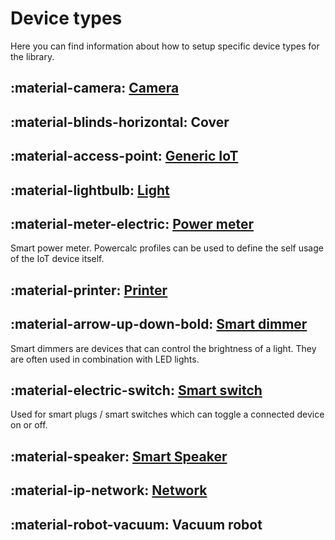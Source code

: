 # Device types

Here you can find information about how to setup specific device types for the library.

## :material-camera: [Camera](camera.md)

## :material-blinds-horizontal: Cover

## :material-access-point: [Generic IoT](generic-iot.md)

## :material-lightbulb: [Light](light.md)

## :material-meter-electric: [Power meter](power-meter.md)

Smart power meter. Powercalc profiles can be used to define the self usage of the IoT device itself.

## :material-printer: [Printer](printer.md)

## :material-arrow-up-down-bold: [Smart dimmer](smart-dimmer.md)

Smart dimmers are devices that can control the brightness of a light. They are often used in combination with LED lights.

## :material-electric-switch: [Smart switch](smart-switch.md)

Used for smart plugs / smart switches which can toggle a connected device on or off.

## :material-speaker: [Smart Speaker](smart-speaker.md)

## :material-ip-network: [Network](network.md)

## :material-robot-vacuum: Vacuum robot

